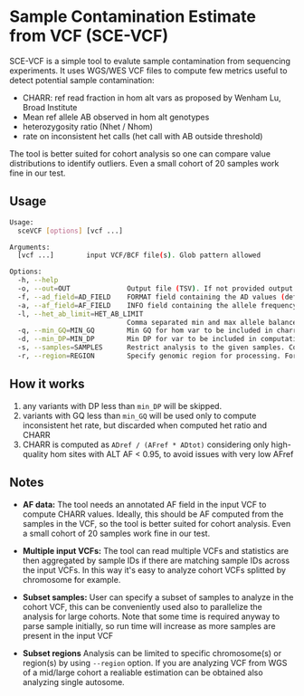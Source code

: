 # Sample Contamination Estimate from VCF (SCE-VCF)

SCE-VCF is a simple tool to evalute sample contamination from sequencing experiments. It uses WGS/WES VCF files to compute few metrics useful to detect potential sample contamination:

- CHARR: ref read fraction in hom alt vars as proposed by Wenham Lu, Broad Institute
- Mean ref allele AB observed in hom alt genotypes
- heterozygosity ratio (Nhet / Nhom)
- rate on inconsistent het calls (het call with AB outside threshold)

The tool is better suited for cohort analysis so one can compare value distributions to identify outliers. Even a small cohort of 20 samples work fine in our test.

## Usage

```bash
Usage:
  sceVCF [options] [vcf ...]

Arguments:
  [vcf ...]        input VCF/BCF file(s). Glob pattern allowed

Options:
  -h, --help
  -o, --out=OUT              Output file (TSV). If not provided output to stdout
  -f, --ad_field=AD_FIELD    FORMAT field containing the AD values (default: AD)
  -a, --af_field=AF_FIELD    INFO field containing the allele frequency (default: AF)
  -l, --het_ab_limit=HET_AB_LIMIT
                             Comma separated min and max allele balance accepted for het calls (default: 0.25,0.75)
  -q, --min_GQ=MIN_GQ        Min GQ for hom var to be included in charr computation (default: 20)
  -d, --min_DP=MIN_DP        Min DP for var to be included in computation (default: 20)
  -s, --samples=SAMPLES      Restrict analysis to the given samples. Comma separated list or file wiht one sample per line
  -r, --region=REGION        Specify genomic region for processing. Format is chr[:start-end]. Comma-separated list of regions or file with 1 region per line.
```

## How it works

1. any variants with DP less than `min_DP` will be skipped.
2. variants with GQ less than `min_GQ` will be used only to compute inconsistent het rate, but discarded when computed het ratio and CHARR
3. CHARR is computed as `ADref / (AFref * ADtot)` considering only high-quality hom sites with ALT AF < 0.95, to avoid issues with very low AFref

## Notes

- **AF data:** The tool needs an annotated AF field in the input VCF to compute CHARR values. Ideally, this should be AF computed from the samples in the VCF, so the tool is better suited for cohort analysis. Even a small cohort of 20 samples work fine in our test.

- **Multiple input VCFs:** The tool can read multiple VCFs and statistics are then aggregated by sample IDs if there are matching sample IDs across the input VCFs. In this way it's easy to analyze cohort VCFs splitted by chromosome for example.

- **Subset samples:** User can specify a subset of samples to analyze in the cohort VCF, this can be conveniently used also to parallelize the analysis for large cohorts. Note that some time is required anyway to parse sample initially, so run time will increase as more samples are present in the input VCF

- **Subset regions** Analysis can be limited to specific chromosome(s) or region(s) by using `--region` option. If you are analyzing VCF from WGS of a mid/large cohort a realiable estimation can be obtained also analyzing single autosome.
